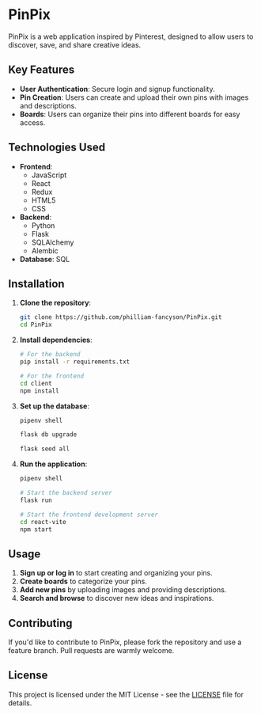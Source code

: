 # PinPix

PinPix is a web application inspired by Pinterest, designed to allow users to discover, save, and share creative ideas.

## Key Features

- **User Authentication**: Secure login and signup functionality.
- **Pin Creation**: Users can create and upload their own pins with images and descriptions.
- **Boards**: Users can organize their pins into different boards for easy access.

## Technologies Used

- **Frontend**:
  - JavaScript
  - React
  - Redux
  - HTML5
  - CSS
- **Backend**:
  - Python
  - Flask
  - SQLAlchemy
  - Alembic
- **Database**: SQL

## Installation

1. **Clone the repository**:
   ```bash
   git clone https://github.com/philliam-fancyson/PinPix.git
   cd PinPix
   ```

2. **Install dependencies**:
   ```bash
   # For the backend
   pip install -r requirements.txt

   # For the frontend
   cd client
   npm install
   ```

3. **Set up the database**:
   ```bash
   pipenv shell
   ```

   ```bash
   flask db upgrade
   ```

   ```bash
   flask seed all
   ```

5. **Run the application**:
   ```bash
   pipenv shell
   ```

   ```bash
   # Start the backend server
   flask run
   
   # Start the frontend development server
   cd react-vite
   npm start
   ```

## Usage

1. **Sign up or log in** to start creating and organizing your pins.
2. **Create boards** to categorize your pins.
3. **Add new pins** by uploading images and providing descriptions.
4. **Search and browse** to discover new ideas and inspirations.

## Contributing

If you'd like to contribute to PinPix, please fork the repository and use a feature branch. Pull requests are warmly welcome.

## License

This project is licensed under the MIT License - see the [LICENSE](LICENSE) file for details.

